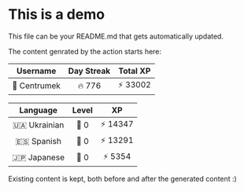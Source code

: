 # This is a demo

This file can be your README.md that gets automatically updated.

The content genrated by the action starts here:

<!--START_SECTION:duolingoStats-->
<!-- Automatically generated with https://github.com/centrumek/duolingo-readme-stats-->

| Username | Day Streak | Total XP |
|:---:|:---:|:---:|
| 👤 Centrumek | 🔥 776 | ⚡ 33002 |

| Language | Level | XP |
|:---:|:---:|:---:|
| 🇺🇦 Ukrainian | 👑 0 | ⚡ 14347 |
| 🇪🇸 Spanish | 👑 0 | ⚡ 13291 |
| 🇯🇵 Japanese | 👑 0 | ⚡ 5354 |

<!--END_SECTION:duolingoStats-->

Existing content is kept, both before and after the generated content :)